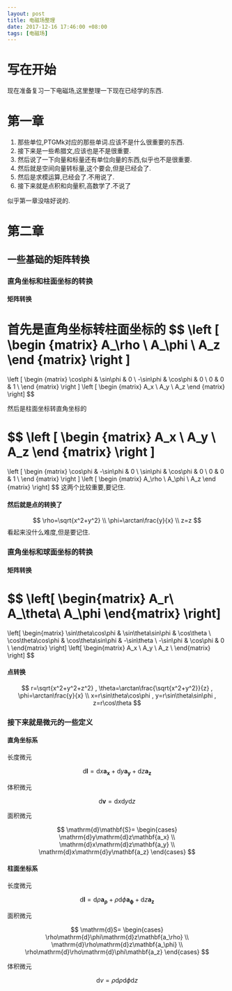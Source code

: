 ```yaml
---
layout: post
title: 电磁场整理
date: 2017-12-16 17:46:00 +08:00
tags: [电磁场]
---
```


# 写在开始
现在准备复习一下电磁场,这里整理一下现在已经学的东西.

# 第一章
1. 那些单位,PTGMk对应的那些单词.应该不是什么很重要的东西.
2. 接下来是一些希腊文,应该也是不是很重要.
3. 然后说了一下向量和标量还有单位向量的东西,似乎也不是很重要.
4. 然后就是空间向量转标量,这个要会,但是已经会了.
5. 然后是求模运算,已经会了.不用说了.
6. 接下来就是点积和向量积,高数学了.不说了

似乎第一章没啥好说的.

# 第二章
## 一些基础的矩阵转换
### 直角坐标和柱面坐标的转换
#### 矩阵转换
首先是直角坐标转柱面坐标的
$$
\left [
\begin {matrix}
A_\rho \\
A_\phi \\
A_z
\end {matrix}
\right ]
=
\left [
\begin {matrix}
\cos\phi & \sin\phi & 0 \\
-\sin\phi & \cos\phi & 0 \\
0 & 0 & 1 \\
\end {matrix}
\right ]
\left [
\begin {matrix}
A_x \\
A_y \\
A_z
\end {matrix}
\right]
$$

然后是柱面坐标转直角坐标的

$$
\left [
\begin {matrix}
A_x \\
A_y \\
A_z
\end {matrix}
\right ]
=
\left [
\begin {matrix}
\cos\phi & -\sin\phi & 0 \\
\sin\phi & \cos\phi & 0 \\
0 & 0 & 1 \\
\end {matrix}
\right ]
\left [
\begin {matrix}
A_\rho \\
A_\phi \\
A_z
\end {matrix}
\right]
$$
这两个比较重要,要记住.
#### 然后就是点的转换了
$$
\rho=\sqrt{x^2+y^2} \\
\phi=\arctan\frac{y}{x} \\
z=z
$$
看起来没什么难度,但是要记住.
### 直角坐标和球面坐标的转换
#### 矩阵转换
$$
\left[
\begin{matrix}
A_r\\
A_\theta\\
A_\phi
\end{matrix}
\right]
=
\left[
\begin{matrix}
\sin\theta\cos\phi & \sin\theta\sin\phi & \cos\theta \\
\cos\theta\cos\phi & \cos\theta\sin\phi & -\sin\theta \\
-\sin\phi & \cos\phi & 0 \\
\end{matrix}
\right]
\left[
\begin{matrix}
A_x \\
A_y \\
A_z \\
\end{matrix}
\right]
$$
#### 点转换
$$
r=\sqrt{x^2+y^2+z^2} ,
\theta=\arctan\frac{\sqrt{x^2+y^2}}{z} ,
\phi=\arctan\frac{y}{x} \\
x=r\sin\theta\cos\phi ,
y=r\sin\theta\sin\phi ,
z=r\cos\theta
$$
### 接下来就是微元的一些定义
#### 直角坐标系

长度微元

$$
\mathrm{d}\mathbf{l}=\mathrm{d}x\mathbf{a_x}+\mathrm{d}y\mathbf{a_y}+\mathrm{d}z\mathbf{a_z}
$$

体积微元

$$
\mathrm{d}\mathbf{v}=\mathrm{d}x\mathrm{d}y\mathrm{d}z
$$

面积微元

$$
\mathrm{d}\mathbf{S}=
\begin{cases}
\mathrm{d}y\mathrm{d}z\mathbf{a_x} \\
\mathrm{d}x\mathrm{d}z\mathbf{a_y} \\
\mathrm{d}x\mathrm{d}y\mathbf{a_z}
\end{cases}
$$

#### 柱面坐标系
长度微元

$$
\mathrm{d}\mathbf{l}=\mathrm{d}\rho\mathbf{a_\rho}+\rho\mathrm{d}\phi\mathbf{a_\phi}+\mathrm{d}z\mathbf{a_z}
$$

面积微元

$$
\mathrm{d}S=
\begin{cases}
\rho\mathrm{d}\phi\mathrm{d}z\mathbf{a_\rho} \\
\mathrm{d}\rho\mathrm{d}z\mathbf{a_\phi} \\
\rho\mathrm{d}\rho\mathrm{d}\phi\mathbf{a_z}
\end{cases}
$$

体积微元

$$
\mathrm{d}v=\rho\mathrm{d}\rho\mathrm{d}\phi\mathrm{d}z
$$
